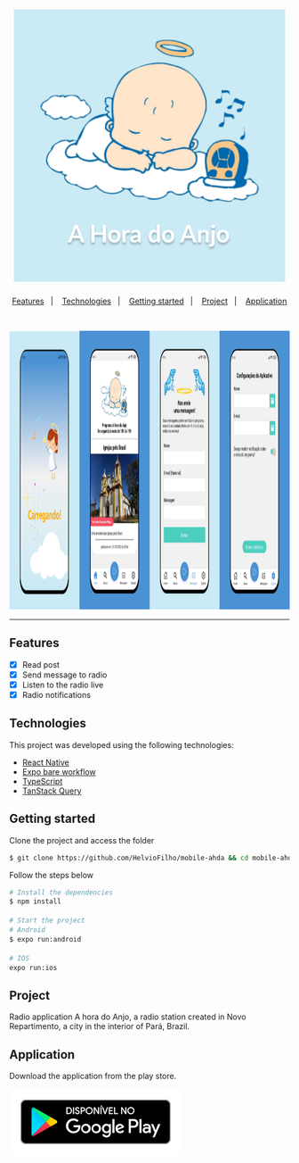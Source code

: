 <h1 align="center">
  <img alt="A hora do Anjo" title="A hora do Anjo" src=".github/logo.svg" />
</h1>

<p align="center">
  <a href="#features">Features</a>&nbsp;&nbsp;&nbsp;|&nbsp;&nbsp;&nbsp;
  <a href="#technologies">Technologies</a>&nbsp;&nbsp;&nbsp;|&nbsp;&nbsp;&nbsp;
  <a href="#getting-started">Getting started</a>&nbsp;&nbsp;&nbsp;|&nbsp;&nbsp;&nbsp;
  <a href="#project">Project</a>&nbsp;&nbsp;&nbsp;|&nbsp;&nbsp;&nbsp;
  <a href="#application">Application</a>
</p>

<br>

<p align="center">
  <img height="500" alt="application screens" src=".github/screens.png">
</p>

---

## Features

- [x] Read post
- [x] Send message to radio
- [x] Listen to the radio live
- [x] Radio notifications

## Technologies

This project was developed using the following technologies:

- [React Native](https://reactnative.dev/)
- [Expo bare workflow](https://expo.io/)
- [TypeScript](https://www.typescriptlang.org/)
- [TanStack Query](https://tanstack.com/query/latest)

## Getting started

Clone the project and access the folder

```bash
$ git clone https://github.com/HelvioFilho/mobile-ahda && cd mobile-ahda
```

Follow the steps below
```bash
# Install the dependencies
$ npm install

# Start the project
# Android
$ expo run:android 

# IOS
expo run:ios
```

## Project

Radio application A hora do Anjo, a radio station created in Novo Repartimento, a city in the interior of Pará, Brazil.


## Application

Download the application from the play store.

<a href="https://play.google.com/store/apps/details?id=com.ahda">
  <img alt="application link in play store" title="play store" src=".github/googlePlay.svg" />
</a>